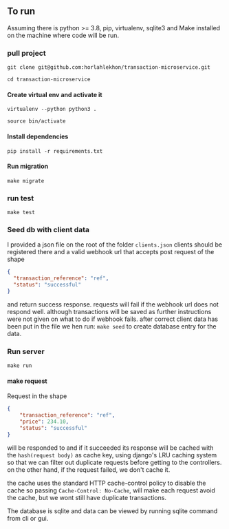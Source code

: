 ## To run
Assuming there is python >= 3.8, pip, virtualenv, sqlite3 and Make installed on the machine where code will be run.

### pull project 

`git clone git@github.com:horlahlekhon/transaction-microservice.git`

`cd transaction-microservice`

#### Create virtual env and activate it
`virtualenv --python python3 .`

`source bin/activate`

#### Install dependencies
 `pip install -r requirements.txt`

#### Run migration
`make migrate`

### run test 
`make test`

### Seed db with client data
I provided a json file on the root of the folder `clients.json` clients should be registered there and a valid webhook url that 
accepts post request of the shape 

```json
{
  "transaction_reference": "ref",
  "status": "successful"
}
```
and return success response. requests will fail if the webhook url does not respond well. although transactions will be saved as further 
instructions were not given on what to do if webhook fails. after correct client data has been put in the file we hen run:
`make seed` to create database entry for the data.

### Run server

`make run`

#### make request
Request in the shape 

```json
{
    "transaction_reference": "ref",
    "price": 234.10,
    "status": "successful"
}
```
will be responded to and if it succeeded its response will be cached with the `hash(request body)`  as cache key,
using django's LRU caching system so that we can filter out duplicate requests before getting to the controllers.
on the other hand, if the request failed, we don't cache it.

the cache uses the standard HTTP cache-control policy to disable the cache so passing  `Cache-Control: No-Cache`, will make each request avoid the cache, but we wont still have duplicate transactions.


The database is sqlite and data can be viewed by running sqlite command from cli or gui.
